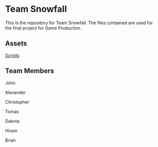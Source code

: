# Team Snowfall
This is the repository for Team Snowfall. 
The files contained are used for the final project for Game Production.

## Assets
[Scripts](www.twitter.com)

## Team Members
John

Alexander

Christopher

Tomas

Dakota

Hiram

Brian